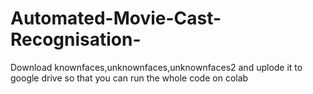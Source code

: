 # Automated-Movie-Cast-Recognisation-
Download knownfaces,unknownfaces,unknownfaces2 and uplode it to google drive so that you can run the whole code on colab
